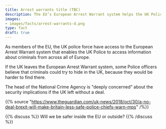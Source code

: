 ```yaml
---
title: Arrest warrants title (TBC)
description: The EU’s European Arrest Warrant system helps the UK Police catch criminals. How will Brexit affect you?
images:
- images/facts/arrest-warrants-d.png
type: fact
draft: true
---
```


As members of the EU, the UK police force have access to the European Arrest Warrant system that enables the UK Police to access information about criminals from across all of Europe.

If the UK leaves the European Arrest Warrant system, some Police officers believe that criminals could try to hide in the UK, because they would be harder to find there.

The head of the National Crime Agency is "deeply concerned” about the security implications if the UK left without a deal.

{{% source "https://www.theguardian.com/uk-news/2018/oct/30/a-no-deal-brexit-will-make-britain-less-safe-police-chiefs-warn-mps" /%}}

{{% discuss %}}
Will we be safer inside the EU or outside?
{{% /discuss %}}
